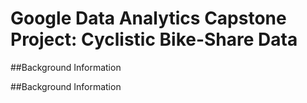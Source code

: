 # Google Data Analytics Capstone Project: Cyclistic Bike-Share Data
##Background Information 

##Background Information
